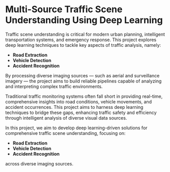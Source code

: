 # Multi-Source Traffic Scene Understanding Using Deep Learning

Traffic scene understanding is critical for modern urban planning, intelligent transportation systems, and emergency response. This project explores deep learning techniques to tackle key aspects of traffic analysis, namely:

- **Road Extraction**
- **Vehicle Detection**
- **Accident Recognition**

By processing diverse imaging sources — such as aerial and surveillance imagery — the project aims to build reliable pipelines capable of analyzing and interpreting complex traffic environments.

Traditional traffic monitoring systems often fall short in providing real-time, comprehensive insights into road conditions, vehicle movements, and accident occurrences. This project aims to harness deep learning techniques to bridge these gaps, enhancing traffic safety and efficiency through intelligent analysis of diverse visual data sources.

In this project, we aim to develop deep learning-driven solutions for comprehensive traffic scene understanding, focusing on:

- **Road Extraction**
- **Vehicle Detection**
- **Accident Recognition**

across diverse imaging sources.
